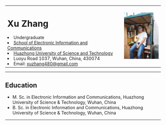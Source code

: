 <table border="0">
  <tr>
    <td width="75%">
      <h1>Xu Zhang</h1>
        <li>Undergraduate</li>
        <li><a href="http://ei.hust.edu.cn/">School of Electronic Information and Communications</a></li>
        <li><a href="http://www.hust.edu.cn/">Huazhong University of Science and Technology</a></li>
        <li>Luoyu Road 1037, Wuhan, China, 430074</li>
        <li>Email: <a href="mailto:xuzhang480@gmail.com">xuzhang480@gmail.com</a></li>
    </td>
    <td width="25%">
      <img src="photo.jpg" width="100%">
    </td>
  </tr>
</table>


------

## Education

- M. Sc. in Electronic Information and Communications, Huazhong University of Science & Technology, Wuhan, China
- B. Sc. in Electronic Information and Communications, Huazhong University of Science & Technology, Wuhan, China

------
